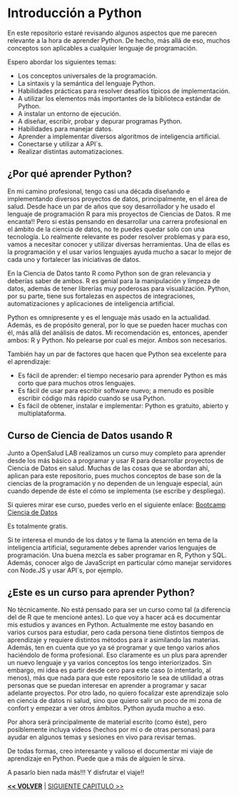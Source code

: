 # Introducción a Python

En este repositorio estaré revisando algunos aspectos que me parecen relevante a la hora de aprender Python. De hecho, más allá de eso, muchos conceptos son aplicables a cualquier lenguaje de programación.

Espero abordar los siguientes temas:

- Los conceptos universales de la programación.
- La sintaxis y la semántica del lenguaje Python.
- Habilidades prácticas para resolver desafíos típicos de implementación.
- A utilizar los elementos más importantes de la biblioteca estándar de Python.
- A instalar un entorno de ejecución.
- A diseñar, escribir, probar y depurar programas Python.
- Habilidades para manejar datos.
- Aprender a implementar diversos algoritmos de inteligencia artificial.
- Conectarse y utilizar a API´s.
- Realizar distintas automatizaciones. 


## ¿Por qué aprender Python?

En mi camino profesional, tengo casi una década diseñando e implementando diversos proyectos de datos, principalmente, en el área de salud. Desde hace un par de años que soy desarrollador y he usado el lenguaje de programación R para mis proyectos de Ciencias de Datos. R me encanta!! Pero si estás pensando en desarrollar una carrera profesional en el ámbito de la ciencia de datos, no te puedes quedar solo con una tecnología. Lo realmente relevante es poder resolver problemas y para eso, vamos a necesitar conocer y utilizar diversas herramientas. Una de ellas es la programación y el usar varios lenguajes ayuda mucho a sacar lo mejor de cada uno y fortalecer las iniciativas de datos.

En la Ciencia de Datos tanto R como Python son de gran relevancia y deberías saber de ambos. R es genial para la manipulación y limpeza de datos, además de tener librerías muy poderosas para visualización. Python, por su parte, tiene sus fortalezas en aspectos de integraciones, automatizaciones y aplicaciones de inteligencia artificial.

Python es omnipresente y es el lenguaje más usado en la actualidad. Además, es de propósito general, por lo que se pueden hacer muchas con él, más allá del análisis de datos. Mi recomendación es, entonces, apender ambos: R y Python. No pelearse por cual es mejor. Ambos son necesarios. 

También hay un par de factores que hacen que Python sea excelente para el aprendizaje:

- Es fácil de aprender: el tiempo necesario para aprender Python es más corto que para muchos otros lenguajes.
- Es fácil de usar para escribir software nuevo; a menudo es posible escribir código más rápido cuando se usa Python.
- Es fácil de obtener, instalar e implementar: Python es gratuito, abierto y multiplataforma.


## Curso de Ciencia de Datos usando R

Junto a OpenSalud LAB realizamos un curso muy completo para aprender desde los más básico a programar y usar R para desarrollar proyectos de Ciencia de Datos en salud. Muchas de las cosas que se abordan ahí, aplican para este repositorio, pues muchos conceptos de base son de la ciencias de la programación y no dependen de un lenguaje especial, aún cuando depende de éste el cómo se implementa (se escribe y despliega).

Si quieres mirar ese curso, puedes verlo en el siguiente enlace: [Bootcamp Ciencia de Datos](https://github.com/opensaludlab/ciencia_datos)

Es totalmente gratis. 

Si te interesa el mundo de los datos y te llama la atención en tema de la inteligencia artificial, seguramente debes aprender varios lenguajes de programación. Una buena mezcla es saber programar en R, Python y SQL. Además, conocer algo de JavaScript en particular cómo manejar servidores con Node.JS y usar API´s, por ejemplo.



## ¿Este es un curso para aprender Python?

No técnicamente. No está pensado para ser un curso como tal (a diferencia del de R que te mencioné antes). Lo que voy a hacer acá es documentar mis estudios y avances en Python. Actualmente me estoy basando en varios cursos para estudiar, pero cada persona tiene distintos tiempos de aprendizaje y requiere distintos métodos para ir asimilando las materias. Además, ten en cuenta que yo ya sé programar y que tengo varios años haciéndolo de forma profesional. Eso claramente es un plus para aprender un nuevo lenguaje y ya varios conceptos los tengo interiorizados. Sin embargo, mi idea es partir desde cero para este caso (o intentarlo, al menos), más que nada para que este repositorio le sea de utilidad a otras personas que se puedan interesar en aprender a programar y sacar adelante proyectos. Por otro lado, no quiero focalizar este aprendizaje solo en ciencia de datos ni salud, sino que quiero salir un poco de mi zona de confort y empezar a ver otros ámbitos. Python ayuda mucho a eso.

Por ahora será principalmente de material escrito (como éste), pero posiblemente incluya videos (hechos por mí o de otras personas) para ayudar en algunos temas y sesiones en vivo para revisar temas.

De todas formas, creo interesante y valioso el documentar mi viaje de aprendizaje en Python. Puede que a más de alguien le sirva.

A pasarlo bien nada más!!!
Y disfrutar el viaje!!


[**<< VOLVER**](https://github.com/paulovillarroel/aprendiendo_python) | [SIGUIENTE CAPITULO >>](https://github.com/paulovillarroel/aprendiendo_python/blob/main/02_que_es_python/02_que_es_python.md)

